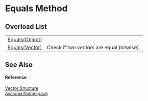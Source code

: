 # Equals Method


## Overload List
<table>
<tr>
<td><a href="M_Avalonia_Vector_Equals_1">Equals(Object)</a></td>
<td> </td>
</tr>
<tr>
<td><a href="M_Avalonia_Vector_Equals">Equals(Vector)</a></td>
<td>Check if two vectors are equal (bitwise).</td>
</tr>
</table>

## See Also


#### Reference
<a href="T_Avalonia_Vector">Vector Structure</a>  
<a href="N_Avalonia">Avalonia Namespace</a>  

